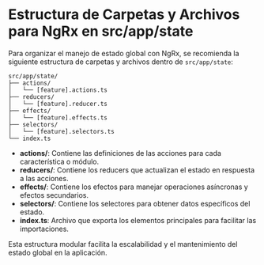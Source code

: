 # Estructura de Carpetas y Archivos para NgRx en src/app/state

Para organizar el manejo de estado global con NgRx, se recomienda la siguiente estructura de carpetas y archivos dentro de `src/app/state`:

```
src/app/state/
├── actions/
│   └── [feature].actions.ts
├── reducers/
│   └── [feature].reducer.ts
├── effects/
│   └── [feature].effects.ts
├── selectors/
│   └── [feature].selectors.ts
└── index.ts
```

- **actions/**: Contiene las definiciones de las acciones para cada característica o módulo.
- **reducers/**: Contiene los reducers que actualizan el estado en respuesta a las acciones.
- **effects/**: Contiene los efectos para manejar operaciones asíncronas y efectos secundarios.
- **selectors/**: Contiene los selectores para obtener datos específicos del estado.
- **index.ts**: Archivo que exporta los elementos principales para facilitar las importaciones.

Esta estructura modular facilita la escalabilidad y el mantenimiento del estado global en la aplicación.